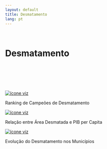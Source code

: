 ```yaml
---
layout: default
title: Desmatamento
lang: pt
---
```


<link rel="stylesheet" href="style.css">

<br>

<h1 class="title-about">Desmatamento</h1>

<br>
<br>
<br>
<br>
<br>

<div class="imagens-container">
   <div class="icone-bloco">
    <a href="{{ site.baseurl }}/pt/viz/ranking-de-campeoes-de-desmatamento" target="_blank" rel="noopener noreferrer">
      <img src="{{ site.baseurl }}/assets/img/icons_viz/icon_rk_campeoes_de_desmatamento.png" alt="ícone viz">
    </a><br>
    <p>Ranking de Campeões de Desmatamento</p>
   </div>

   <div class="icone-bloco">
    <a href="{{ site.baseurl }}/pt/viz/relacao-area-desmatada-e-pibpc" target="_blank" rel="noopener noreferrer">
      <img src="{{ site.baseurl }}/assets/img/icons_viz/icon_relacao_area_desmatada_e_pibpc.png" alt="ícone viz">
    </a><br>
    <p>Relação entre Área Desmatada e PIB per Capita</p>
   </div>
   
   <div class="icone-bloco">
    <a href="{{ site.baseurl }}/pt/viz/mapa-floresta-desmatamento" target="_blank" rel="noopener noreferrer">
      <img src="{{ site.baseurl }}/assets/img/icons_viz/icon_ts_mapa_evolucao_desmatamento.png" alt="ícone viz">
    </a><br>
    <p>Evolução do Desmatamento nos Municípios</p>
   </div>
   
  </div>

<br>
<br>
<br>
<br>
